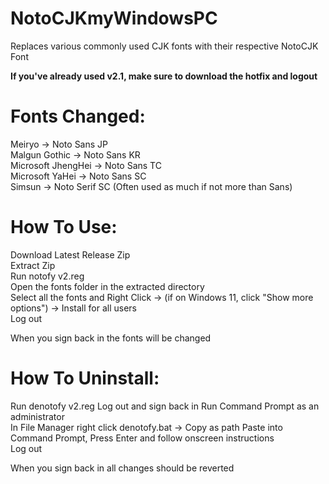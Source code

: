 # NotoCJKmyWindowsPC
Replaces various commonly used CJK fonts with their respective NotoCJK Font

**If you've already used v2.1, make sure to download the hotfix and logout**

# Fonts Changed:  
Meiryo -> Noto Sans JP  
Malgun Gothic -> Noto Sans KR  
Microsoft JhengHei -> Noto Sans TC  
Microsoft YaHei -> Noto Sans SC  
Simsun -> Noto Serif SC (Often used as much if not more than Sans)  
  
# How To Use:  
Download Latest Release Zip  
Extract Zip  
Run notofy v2.reg  
Open the fonts folder in the extracted directory  
Select all the fonts and Right Click -> (if on Windows 11, click "Show more options") -> Install for all users  
Log out  
  
When you sign back in the fonts will be changed  
  
# How To Uninstall:  
Run denotofy v2.reg
Log out and sign back in
Run Command Prompt as an administrator  
In File Manager right click denotofy.bat -> Copy as path
Paste into Command Prompt, Press Enter and follow onscreen instructions  
Log out 
  
When you sign back in all changes should be reverted  
